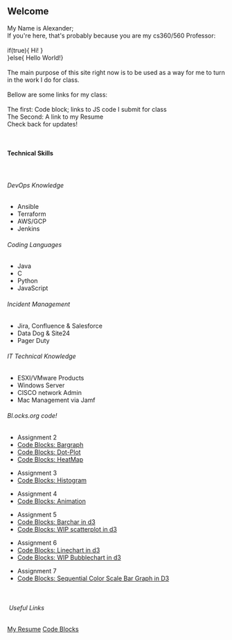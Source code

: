 <!DOCTYPE html>
<!-- saved from url=(0054)file:///C:/Users/axel/Downloads/cs360%20(1)/index.html -->
<html class="var-responsive-xl"><head><meta http-equiv="Content-Type" content="text/html; charset=UTF-8">
    <meta name="viewport" content="width=device-width, initial-scale=1.0">
    <meta name="keywords" content="Welcome to my Site">
    <meta name="description" content="">
  </head>
  <body class="var-body">
    <section class="var-clearfix var-section-1" id="sec-4d2e">
      <div class="var-clearfix var-sheet var-sheet-1">
        <h2 class="text text-1">Welcome&nbsp;</h2>
        <p class="text text-2">My Name is Alexander;<br>If you're here, that's probably because you are my cs360/560 Professor:<br>
          <br>if(true){ Hi! }&nbsp;&nbsp;<br>}else{&nbsp;Hello World!}<br>
          <br>The main purpose of this site right now is to be used as a way for me to turn in the work I do for class.&nbsp;<br>
          <br>Bellow are some links for my class:&nbsp;<br>
          <br>The first: Code block; links to JS code I submit for class&nbsp;<br>The Second: A link to my Resume<br>Check back for updates!&nbsp;&nbsp;
        </p>
        <p class="text text-2">&nbsp;</p>
        <div class="var-clearfix var-sheet var-sheet-1">
          <h4 class="text text-3">Technical Skills&nbsp;</h4>
          <h4 class="text text-4">&nbsp;</h4>
          <h6 class="text text-5">DevOps Knowledge</h6>
          <ul class="text text-7">
            <li>Ansible&nbsp;</li>
            <li>Terraform&nbsp;</li>
            <li>AWS/GCP&nbsp;</li>
            <li>Jenkins&nbsp;</li>
          </ul>
		<h6 class="text text-6">Coding Languages </h6>
          <ul class="text text-8">
            <li>Java&nbsp;</li>
            <li>C&nbsp;</li>
            <li>Python&nbsp;</li>
            <li>JavaScript            </li>
          </ul>
          <h6 class="text text-9">Incident Management&nbsp;</h6>
          <ul class="text text-11">
            <li>Jira, Confluence &amp; Salesforce&nbsp;</li>
            <li>Data Dog &amp; Site24</li>
            <li>Pager Duty&nbsp;</li>
          </ul>
		<h6 class="text text-9">IT Technical Knowledge&nbsp;</h6>
          <ul class="text text-12">
            <li>ESXI/VMware Products</li>
            <li>Windows Server&nbsp;</li>
            <li>CISCO network Admin&nbsp;</li>
            <li>Mac Management via Jamf</li>
          </ul>
        </div>
	<h6 class="text text-9">Bl.ocks.org code! &nbsp;</h6>
          <ul class="text text-12">
            <li>Assignment 2</li>
            <li><a href="https://bl.ocks.org/alex-ignus/c4df705b13a33713883e93e08abc9cf7" class="var-btn var-button-style var-btn-2">Code Blocks: Bargraph</a></li>
            <li><a href="https://bl.ocks.org/alex-ignus/b2d8129035118131edbd34409015d905" class="var-btn var-button-style var-btn-2">Code Blocks: Dot-Plot</a></li>
           <li><a href="https://bl.ocks.org/alex-ignus/0a737aac64307b24ad0077bc48809292" class="var-btn var-button-style var-btn-2">Code Blocks: HeatMap</a></li>
          </ul>
          <ul class="text text-12">
            <li>Assignment 3</li>
            <li><a href="https://bl.ocks.org/alex-ignus/eebd3acdaa0468146633dce8ce94afed" class="var-btn var-button-style var-btn-2">Code Blocks: Histogram</a></li>
          </ul>
	  <ul class="text text-12">
            <li>Assignment 4</li>
            <li><a href="https://bl.ocks.org/Alex-Ignus/d3872e11d7f51b5ed07b2fc95184665f" class="var-btn var-button-style var-btn-2">Code Blocks: Animation</a></li>
          </ul>
	  <ul class="text text-12">
            <li>Assignment 5</li>
            <li><a href="https://bl.ocks.org/Alex-Ignus/73ab1b6f617ee39bedc0f3f2b111ec9f" class="var-btn var-button-style var-btn-2">Code Blocks: Barchar in d3</a></li>
            <li><a href="https://bl.ocks.org/Alex-Ignus/1ce1f169b29e95a2f34b124629f4c04f" class="var-btn var-button-style var-btn-2">Code Blocks: WIP scatterplot in d3</a></li>
          </ul>
	  <ul class="text text-12">
            <li>Assignment 6</li>
            <li><a href="https://bl.ocks.org/alex-ignus/9ff54820e22e68488b87b45ba17d9cdf" class="var-btn var-button-style var-btn-2">Code Blocks: Linechart in d3</a></li>
            <li><a href="https://bl.ocks.org/alex-ignus/79b9bdef6555e1cf70792c67f892c7bc" class="var-btn var-button-style var-btn-2">Code Blocks: WIP Bubblechart in d3</a></li>
        </ul>
	<ul class="text text-12">
            <li>Assignment 7</li>
            <li><a href="http://bl.ocks.org/alex-ignus/639cbc83863aacad902163e55425ed15" class="var-btn var-button-style var-btn-2">Code Blocks: Sequential Color Scale Bar Graph in D3</a></li>
        </ul>
        <p class="text text-2">&nbsp; </p>
        <h6 class="text text-6">&nbsp;Useful Links</h6>
        <a href="https://drive.google.com/file/d/1A00kmIocRYtZxbAhm1LtCfN8RpvW70HQ/view?usp=sharing" class="var-btn var-button-style var-btn-1">My Resume</a>
        <a href="https://bl.ocks.org/alex-ignus" class="var-btn var-button-style var-btn-2">Code Blocks</a>
        <p class="text text-2">&nbsp;</p>
        <p class="text text-2">&nbsp;</p>
        <h4 class="text text-3">&nbsp;</h4>
      </div>
    </section>

</body></html>
